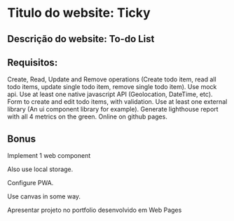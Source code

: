 # Titulo do website: Ticky

## Descrição do website: To-do List

## Requisitos:
Create, Read, Update and Remove operations (Create todo item, read all todo items, update single todo item, remove single todo item).
Use mock api.
Use at least one native javascript API (Geolocation, DateTime, etc).
Form to create and edit todo items, with validation.
Use at least one external library (An ui component library for example).
Generate lighthouse report with all 4 metrics on the green.
Online on github pages.

## Bonus
Implement 1 web component

Also use local storage.

Configure PWA.

Use canvas in some way.

Apresentar projeto no portfolio desenvolvido em Web Pages